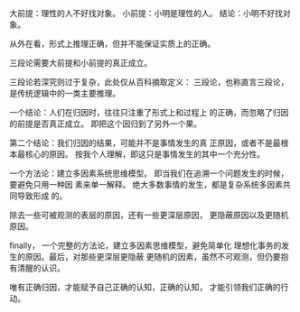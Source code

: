大前提：理性的人不好找对象。
小前提：小明是理性的人。
结论：小明不好找对象。

从外在看，形式上推理正确，但并不能保证实质上的正确。

三段论需要大前提和小前提的真正成立。

三段论若深究则过于复杂，此处仅从百科摘取定义：
三段论，也称直言三段论，是传统逻辑中的一类主要推理。

一个结论：人们在归因时，往往只注重了形式上和过程上
的正确，而忽略了归因的前提是否真正成立。
即把这个因归到了另外一个果。

第二个结论：我们归因的结果，可能并不是事情发生的真
正原因，或者不是最根本最核心的原因。
按我个人理解，即这只是事情发生的其中一个充分性。

一个方法论：建立多因素系统思维模型。
即当我们在追溯一个问题发生的时候，要避免只用一种因
素来单一解释。
绝大多数事情的发生，都是复杂系统多因素共同导致形成
的。

除去一些可被观测的表层的原因，还有一些更深层原因，
更隐蔽原因以及更随机原因。

finally，
一个完整的方法论，建立多因素思维模型，避免简单化
理想化事务的发生的原因。最后，对那些更深层更隐蔽
更随机的因素，虽然不可观测，但仍要抱有清醒的认识。

唯有正确归因，才能赋予自己正确的认知，正确的认知，
才能引领我们正确的行动。
